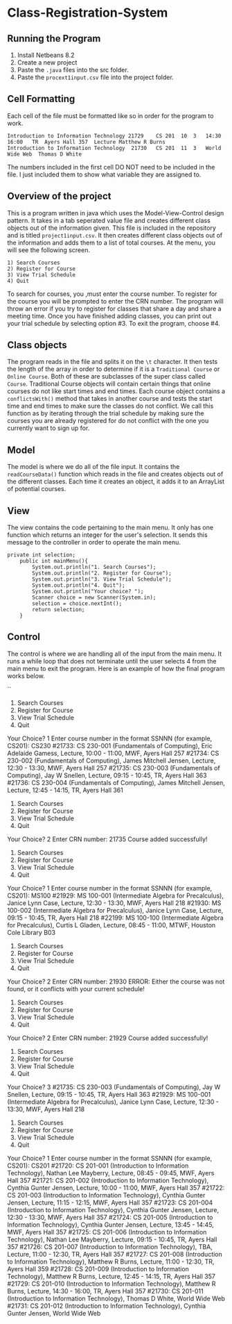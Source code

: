 # Class-Registration-System
## Running the Program
1. Install Netbeans 8.2
2. Create a new project 
3. Paste the `.java` files into the src folder.
4. Paste the `procext1input.csv` file into the project folder.

## Cell Formatting 
Each cell of the file must be formatted like so in order for the program to work. 
```
Introduction to Information Technology 21729	CS 201	10	3	14:30	16:00	TR	Ayers Hall 357	Lecture	Matthew R Burns
Introduction to Information Technology	21730	CS 201	11	3	World Wide Web	Thomas D White				
```
The numbers included in the first cell DO NOT need to be included in the file. I just included them to show what variable they are assigned to.

## Overview of the project
This is a program written in java which uses the Model-View-Control design pattern. It takes in a tab seperated value file and creates different class objects out of the information given. This file is included in the repository and is titled `project1input.csv`. It then creates different class objects out of the information and adds them to a list of total courses. At the menu, you will see the following screen.
```
1) Search Courses
2) Register for Course
3) View Trial Schedule
4) Quit
```
To search for courses, you ,must enter the course number. To register for the course you will be prompted to enter the CRN number. The program will throw an error if you try to register for classes that share a day and share a meeting time. Once you have finished adding classes, you can print out your trial schedule by selecting option #3. To exit the program, choose #4.

## Class objects
The program reads in the file and splits it on the `\t` character. It then tests the length of the array in order to determine if it is a `Traditional Course` or `Online Course`. Both of these are subclasses of the super class called `Course`. Traditional Course objects will contain certain things that online courses do not like start times and end times. Each course object contains a `conflictsWith()` method that takes in another course and tests the start time and end times to make sure the classes do not conflict. We call this function as by iterating through the trial schedule by making sure the courses you are already registered for do not conflict with the one you currently want to sign up for.

## Model
The model is where we do all of the file input. It contains the `readCourseData()` function which reads in the file and creates objects out of the different classes. Each time it creates an object, it adds it to an ArrayList of potential courses. 

## View
The view contains the code pertaining to the main menu. It only has one function which returns an integer for the user's selection. It sends this message to the controller in order to operate the main menu.
```
private int selection;
    public int mainMenu(){
        System.out.println("1. Search Courses");
        System.out.println("2. Register for Course");
        System.out.println("3. View Trial Schedule");
        System.out.println("4. Quit");
        System.out.println("Your choice? ");
        Scanner choice = new Scanner(System.in);
        selection = choice.nextInt();
        return selection;     
    }

```



## Control
The control is where we are handling all of the input from the main menu. It runs a while loop that does not terminate until the user selects 4 from the main menu to exit the program. Here is an example of how the final program works below.

``
1) Search Courses
2) Register for Course
3) View Trial Schedule
4) Quit

Your Choice? 1
Enter course number in the format SSNNN (for example, CS201): CS230
#21733: CS 230-001 (Fundamentals of Computing), Eric Adelaide Gamess, Lecture, 10:00 - 11:00, MWF, Ayers Hall 257
#21734: CS 230-002 (Fundamentals of Computing), James Mitchell Jensen, Lecture, 12:30 - 13:30, MWF, Ayers Hall 257
#21735: CS 230-003 (Fundamentals of Computing), Jay W Snellen, Lecture, 09:15 - 10:45, TR, Ayers Hall 363
#21736: CS 230-004 (Fundamentals of Computing), James Mitchell Jensen, Lecture, 12:45 - 14:15, TR, Ayers Hall 361

1) Search Courses
2) Register for Course
3) View Trial Schedule
4) Quit

Your Choice? 2
Enter CRN number: 21735
Course added successfully!


1) Search Courses
2) Register for Course
3) View Trial Schedule
4) Quit

Your Choice? 1
Enter course number in the format SSNNN (for example, CS201): MS100
#21929: MS 100-001 (Intermediate Algebra for Precalculus), Janice Lynn Case, Lecture, 12:30 - 13:30, MWF, Ayers Hall 218
#21930: MS 100-002 (Intermediate Algebra for Precalculus), Janice Lynn Case, Lecture, 09:15 - 10:45, TR, Ayers Hall 218
#22199: MS 100-100 (Intermediate Algebra for Precalculus), Curtis L Gladen, Lecture, 08:45 - 11:00, MTWF, Houston Cole Library B03

1) Search Courses
2) Register for Course
3) View Trial Schedule
4) Quit

Your Choice? 2
Enter CRN number: 21930
ERROR: Either the course was not found, or it conflicts with your current schedule!


1) Search Courses
2) Register for Course
3) View Trial Schedule
4) Quit

Your Choice? 2
Enter CRN number: 21929
Course added successfully!


1) Search Courses
2) Register for Course
3) View Trial Schedule
4) Quit

Your Choice? 3
#21735: CS 230-003 (Fundamentals of Computing), Jay W Snellen, Lecture, 09:15 - 10:45, TR, Ayers Hall 363
#21929: MS 100-001 (Intermediate Algebra for Precalculus), Janice Lynn Case, Lecture, 12:30 - 13:30, MWF, Ayers Hall 218

1) Search Courses
2) Register for Course
3) View Trial Schedule
4) Quit

Your Choice? 1
Enter course number in the format SSNNN (for example, CS201): CS201
#21720: CS 201-001 (Introduction to Information Technology), Nathan Lee Mayberry, Lecture, 08:45 - 09:45, MWF, Ayers Hall 357
#21721: CS 201-002 (Introduction to Information Technology), Cynthia Gunter Jensen, Lecture, 10:00 - 11:00, MWF, Ayers Hall 357
#21722: CS 201-003 (Introduction to Information Technology), Cynthia Gunter Jensen, Lecture, 11:15 - 12:15, MWF, Ayers Hall 357
#21723: CS 201-004 (Introduction to Information Technology), Cynthia Gunter Jensen, Lecture, 12:30 - 13:30, MWF, Ayers Hall 357
#21724: CS 201-005 (Introduction to Information Technology), Cynthia Gunter Jensen, Lecture, 13:45 - 14:45, MWF, Ayers Hall 357
#21725: CS 201-006 (Introduction to Information Technology), Nathan Lee Mayberry, Lecture, 09:15 - 10:45, TR, Ayers Hall 357
#21726: CS 201-007 (Introduction to Information Technology), TBA, Lecture, 11:00 - 12:30, TR, Ayers Hall 357
#21727: CS 201-008 (Introduction to Information Technology), Matthew R Burns, Lecture, 11:00 - 12:30, TR, Ayers Hall 359
#21728: CS 201-009 (Introduction to Information Technology), Matthew R Burns, Lecture, 12:45 - 14:15, TR, Ayers Hall 357
#21729: CS 201-010 (Introduction to Information Technology), Matthew R Burns, Lecture, 14:30 - 16:00, TR, Ayers Hall 357
#21730: CS 201-011 (Introduction to Information Technology), Thomas D White, World Wide Web
#21731: CS 201-012 (Introduction to Information Technology), Cynthia Gunter Jensen, World Wide Web
```

